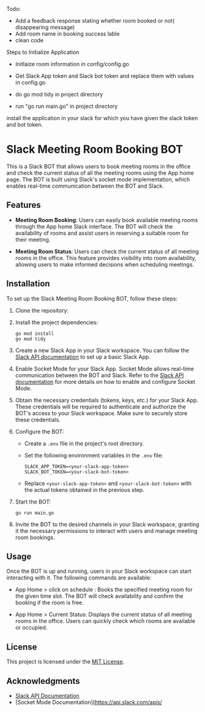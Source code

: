Todo:

- Add a feedback response stating whether room booked or not( disappearing message)
- Add room name in booking success lable
- clean code

Steps to Initialize Application

- Initlaize room information in config/config.go

- Get Slack App token and Slack bot token and replace them with values in config.go
- do go mod tidy in project directory
- run "go run main.go" in project directory

install the application in your slack for which you have given the slack token and bot token.

# Slack Meeting Room Booking BOT

This is a Slack BOT that allows users to book meeting rooms in the office and check the current status of all the meeting rooms using the App home page. The BOT is built using Slack's socket mode implementation, which enables real-time communication between the BOT and Slack.

## Features

- **Meeting Room Booking**: Users can easily book available meeting rooms through the App home Slack interface. The BOT will check the availability of rooms and assist users in reserving a suitable room for their meeting.

- **Meeting Room Status**: Users can check the current status of all meeting rooms in the office. This feature provides visibility into room availability, allowing users to make informed decisions when scheduling meetings.

## Installation

To set up the Slack Meeting Room Booking BOT, follow these steps:

1. Clone the repository:

2. Install the project dependencies:

   ```
   go mod install
   go mod tidy
   ```

3. Create a new Slack App in your Slack workspace. You can follow the [Slack API documentation](https://api.slack.com/authentication/basics) to set up a basic Slack App.

4. Enable Socket Mode for your Slack App. Socket Mode allows real-time communication between the BOT and Slack. Refer to the [Slack API documentation](https://api.slack.com/apis/connections/socket) for more details on how to enable and configure Socket Mode.

5. Obtain the necessary credentials (tokens, keys, etc.) for your Slack App. These credentials will be required to authenticate and authorize the BOT's access to your Slack workspace. Make sure to securely store these credentials.

6. Configure the BOT:

   - Create a `.env` file in the project's root directory.
   - Set the following environment variables in the `.env` file:

     ```
     SLACK_APP_TOKEN=<your-slack-app-token>
     SLACK_BOT_TOKEN=<your-slack-bot-token>
     ```

   - Replace `<your-slack-app-token>` and `<your-slack-bot-token>` with the actual tokens obtained in the previous step.

7. Start the BOT:

   ```
   go run main.go
   ```

8. Invite the BOT to the desired channels in your Slack workspace, granting it the necessary permissions to interact with users and manage meeting room bookings.

## Usage

Once the BOT is up and running, users in your Slack workspace can start interacting with it. The following commands are available:

- App Home > click on schedule : Books the specified meeting room for the given time slot. The BOT will check availability and confirm the booking if the room is free.

- App Home > Current Status: Displays the current status of all meeting rooms in the office. Users can quickly check which rooms are available or occupied.

## License

This project is licensed under the [MIT License](LICENSE).

## Acknowledgments

- [Slack API Documentation](https://api.slack.com/)
- [Socket Mode Documentation](https://api.slack.com/apis/
